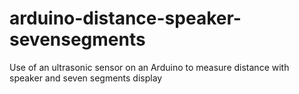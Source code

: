 # arduino-distance-speaker-sevensegments
Use of an ultrasonic sensor on an Arduino to measure distance with speaker and seven segments display
